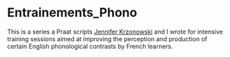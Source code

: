 # Entrainements_Phono
This is a series a Praat scripts [Jennifer Krzonowski](http://www.ddl.cnrs.fr/Annuaires/index.asp?Langue=EN&Page=Jennifer+KRZONOWSKI&) and I wrote for intensive training sessions aimed at improving the perception and production of certain English phonological contrasts by French learners. 
